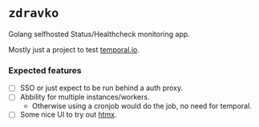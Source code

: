 # `zdravko`

Golang selfhosted Status/Healthcheck monitoring app.

Mostly just a project to test [temporal.io](https://temporal.io/).

### Expected features
 - [ ] SSO or just expect to be run behind a auth proxy.
 - [ ] Abbility for multiple instances/workers.
   - Otherwise using a cronjob would do the job, no need for temporal.
 - [ ] Some nice UI to try out [htmx](https://htmx.org/).
